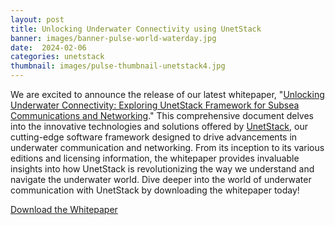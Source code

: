 ```yaml
---
layout: post
title: Unlocking Underwater Connectivity using UnetStack
banner: images/banner-pulse-world-waterday.jpg
date:  2024-02-06
categories: unetstack
thumbnail: images/pulse-thumbnail-unetstack4.jpg
---
```


We are excited to announce the release of our latest whitepaper, "[Unlocking Underwater Connectivity: Exploring UnetStack Framework for Subsea Communications and Networking](https://subnero.com/brochures/unlocking-underwater-connectivity.pdf)." This comprehensive document delves into the innovative technologies and solutions offered by [UnetStack](https://unetstack.net/), our cutting-edge software framework designed to drive advancements in underwater communication and networking. From its inception to its various editions and licensing information, the whitepaper provides invaluable insights into how UnetStack is revolutionizing the way we understand and navigate the underwater world. Dive deeper into the world of underwater communication with UnetStack by downloading the whitepaper today!

[Download the Whitepaper]([insert-link-here](https://subnero.com/brochures/unlocking-underwater-connectivity.pdf))
